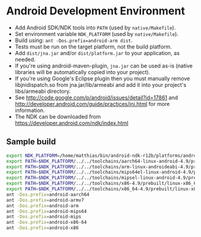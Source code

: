 Android Development Environment
===============================

* Add Android SDK/NDK tools into `PATH` (used by `native/Makefile`).
* Set environment variable `NDK_PLATFORM` (used by `native/Makefile`).
* Build using: `ant -Dos.prefix=android-arm dist`.
* Tests must be run on the target platform, not the build platform.
* Add `dist/jna.jar` and/or `dist/platform.jar` to your application, as needed.
* If you're using android-maven-plugin, `jna.jar` can be used as-is (native libraries will be automatically copied into your project).
* If you're using Google's Eclipse plugin then you must manually remove libjnidispatch.so from jna.jar/lib/armeabi and add it into your project's libs/armeabi directory.
* See http://code.google.com/p/android/issues/detail?id=17861 and http://developer.android.com/guide/practices/jni.html for more information.
* The NDK can be downloaded from https://developer.android.com/ndk/index.html

Sample build
------------

```bash
export NDK_PLATFORM=/home/matthias/bin/android-ndk-r12b/platforms/android-21
export PATH=$NDK_PLATFORM/../../toolchains/aarch64-linux-android-4.9/prebuilt/linux-x86_64/bin/:$PATH
export PATH=$NDK_PLATFORM/../../toolchains/arm-linux-androideabi-4.9/prebuilt/linux-x86_64/bin/:$PATH
export PATH=$NDK_PLATFORM/../../toolchains/mips64el-linux-android-4.9/prebuilt/linux-x86_64/bin/:$PATH
export PATH=$NDK_PLATFORM/../../toolchains/mipsel-linux-android-4.9/prebuilt/linux-x86_64/bin/:$PATH
export PATH=$NDK_PLATFORM/../../toolchains/x86-4.9/prebuilt/linux-x86_64/bin/:$PATH
export PATH=$NDK_PLATFORM/../../toolchains/x86_64-4.9/prebuilt/linux-x86_64/bin/:$PATH
ant -Dos.prefix=android-aarch64
ant -Dos.prefix=android-armv7
ant -Dos.prefix=android-arm
ant -Dos.prefix=android-mips64
ant -Dos.prefix=android-mips
ant -Dos.prefix=android-x86-64
ant -Dos.prefix=android-x86
```
